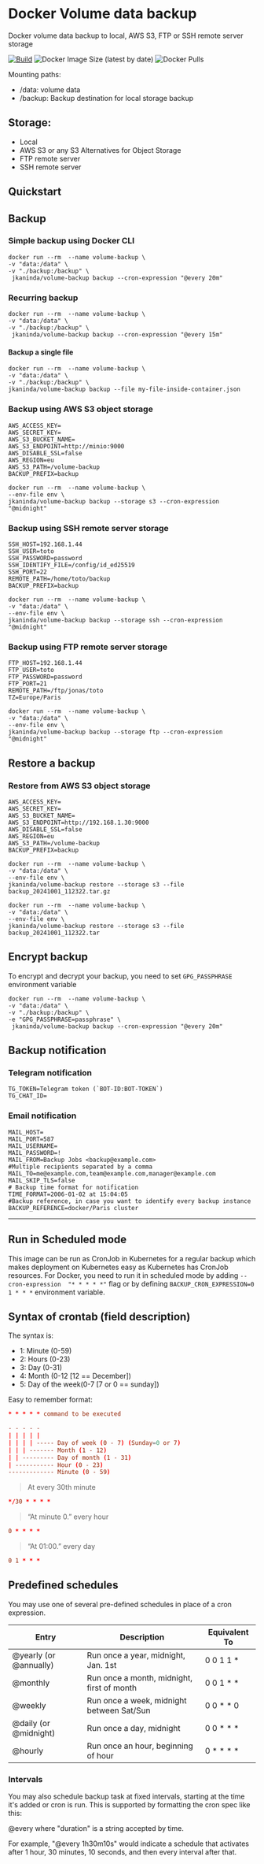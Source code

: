 # Docker Volume data backup

Docker volume data backup to local, AWS S3, FTP or SSH remote server storage

[![Build](https://github.com/jkaninda/volume-backup/actions/workflows/release.yml/badge.svg)](https://github.com/jkaninda/volume-backup/actions/workflows/release.yml)
![Docker Image Size (latest by date)](https://img.shields.io/docker/image-size/jkaninda/volume-backup?style=flat-square)
![Docker Pulls](https://img.shields.io/docker/pulls/jkaninda/volume-backup?style=flat-square)

Mounting paths:
 - /data: volume data
 - /backup: Backup destination for local storage backup

## Storage:
- Local
- AWS S3 or any S3 Alternatives for Object Storage
- FTP remote server
- SSH remote server

## Quickstart

## Backup
### Simple backup using Docker CLI

```shell
docker run --rm  --name volume-backup \
-v "data:/data" \
-v "./backup:/backup" \
 jkaninda/volume-backup backup --cron-expression "@every 20m"
```
### Recurring backup

```shell
docker run --rm  --name volume-backup \
-v "data:/data" \
-v "./backup:/backup" \
 jkaninda/volume-backup backup --cron-expression "@every 15m"
```
#### Backup a single file

```shell
docker run --rm  --name volume-backup \
-v "data:/data" \
-v "./backup:/backup" \
jkaninda/volume-backup backup --file my-file-inside-container.json
```
### Backup using AWS S3 object storage

```env
AWS_ACCESS_KEY=
AWS_SECRET_KEY=
AWS_S3_BUCKET_NAME=
AWS_S3_ENDPOINT=http://minio:9000
AWS_DISABLE_SSL=false
AWS_REGION=eu
AWS_S3_PATH=/volume-backup
BACKUP_PREFIX=backup
```
```shell
docker run --rm  --name volume-backup \
--env-file env \
jkaninda/volume-backup backup --storage s3 --cron-expression "@midnight"
```

### Backup using SSH remote server storage

```env
SSH_HOST=192.168.1.44
SSH_USER=toto
SSH_PASSWORD=password
SSH_IDENTIFY_FILE=/config/id_ed25519
SSH_PORT=22
REMOTE_PATH=/home/toto/backup
BACKUP_PREFIX=backup
```
```shell
docker run --rm  --name volume-backup \
-v "data:/data" \
--env-file env \
jkaninda/volume-backup backup --storage ssh --cron-expression "@midnight"
```

### Backup using FTP remote server storage

```env
FTP_HOST=192.168.1.44
FTP_USER=toto
FTP_PASSWORD=password
FTP_PORT=21
REMOTE_PATH=/ftp/jonas/toto
TZ=Europe/Paris
```
```shell
docker run --rm  --name volume-backup \
-v "data:/data" \
--env-file env \
jkaninda/volume-backup backup --storage ftp --cron-expression "@midnight"
```
## Restore a backup

### Restore from AWS S3 object storage

```env
AWS_ACCESS_KEY=
AWS_SECRET_KEY=
AWS_S3_BUCKET_NAME=
AWS_S3_ENDPOINT=http://192.168.1.30:9000
AWS_DISABLE_SSL=false
AWS_REGION=eu
AWS_S3_PATH=/volume-backup
BACKUP_PREFIX=backup
```
```shell
docker run --rm  --name volume-backup \
-v "data:/data" \
--env-file env \
jkaninda/volume-backup restore --storage s3 --file backup_20241001_112322.tar.gz
```


```shell
docker run --rm  --name volume-backup \
-v "data:/data" \
--env-file env \
jkaninda/volume-backup restore --storage s3 --file backup_20241001_112322.tar
```
## Encrypt backup
To encrypt and decrypt your backup, you need to set `GPG_PASSPHRASE` environment variable

```shell
docker run --rm  --name volume-backup \
-v "data:/data" \
-v "./backup:/backup" \
-e "GPG_PASSPHRASE=passphrase" \
 jkaninda/volume-backup backup --cron-expression "@every 20m"
```

## Backup notification

### Telegram notification

```env
TG_TOKEN=Telegram token (`BOT-ID:BOT-TOKEN`)
TG_CHAT_ID=
```
### Email notification

```env
MAIL_HOST=
MAIL_PORT=587
MAIL_USERNAME=
MAIL_PASSWORD=!
MAIL_FROM=Backup Jobs <backup@example.com>
#Multiple recipients separated by a comma
MAIL_TO=me@example.com,team@example.com,manager@example.com
MAIL_SKIP_TLS=false
# Backup time format for notification 
TIME_FORMAT=2006-01-02 at 15:04:05
#Backup reference, in case you want to identify every backup instance
BACKUP_REFERENCE=docker/Paris cluster
```


---
## Run in Scheduled mode

This image can be run as CronJob in Kubernetes for a regular backup which makes deployment on Kubernetes easy as Kubernetes has CronJob resources.
For Docker, you need to run it in scheduled mode by adding `--cron-expression  "* * * * *"` flag or by defining `BACKUP_CRON_EXPRESSION=0 1 * * *` environment variable.

## Syntax of crontab (field description)

The syntax is:

- 1: Minute (0-59)
- 2: Hours (0-23)
- 3: Day (0-31)
- 4: Month (0-12 [12 == December])
- 5: Day of the week(0-7 [7 or 0 == sunday])

Easy to remember format:

```conf
* * * * * command to be executed
```

```conf
- - - - -
| | | | |
| | | | ----- Day of week (0 - 7) (Sunday=0 or 7)
| | | ------- Month (1 - 12)
| | --------- Day of month (1 - 31)
| ----------- Hour (0 - 23)
------------- Minute (0 - 59)
```

> At every 30th minute

```conf
*/30 * * * *
```
> “At minute 0.” every hour
```conf
0 * * * *
```

> “At 01:00.” every day

```conf
0 1 * * *
```
## Predefined schedules
You may use one of several pre-defined schedules in place of a cron expression.

| Entry                  | Description                                | Equivalent To |
|------------------------|--------------------------------------------|---------------|
| @yearly (or @annually) | Run once a year, midnight, Jan. 1st        | 0 0 1 1 *     |
| @monthly               | Run once a month, midnight, first of month | 0 0 1 * *     |
| @weekly                | Run once a week, midnight between Sat/Sun  | 0 0 * * 0     |
| @daily (or @midnight)  | Run once a day, midnight                   | 0 0 * * *     |
| @hourly                | Run once an hour, beginning of hour        | 0 * * * *     |

### Intervals
You may also schedule backup task at fixed intervals, starting at the time it's added or cron is run. This is supported by formatting the cron spec like this:

@every <duration>
where "duration" is a string accepted by time.

For example, "@every 1h30m10s" would indicate a schedule that activates after 1 hour, 30 minutes, 10 seconds, and then every interval after that.